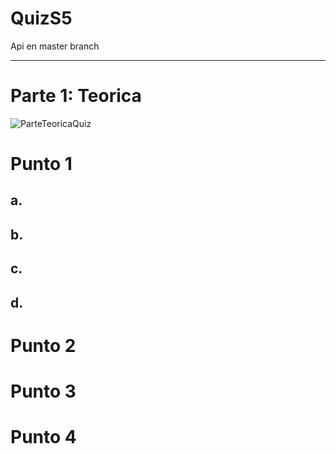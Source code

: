# QuizS5
Api en master branch
***
<h1>Parte 1: Teorica</h1>

![ParteTeoricaQuiz](https://user-images.githubusercontent.com/112618198/200992609-7f4afe40-934e-46fd-bd2f-d0df4f6a855d.png)

<h1>Punto 1</h1>
<h2>a.</h2>
<h2>b.</h2>
<h2>c.</h2>
<h2>d.</h2>
<h1>Punto 2</h1>
<h1>Punto 3</h1>
<h1>Punto 4</h1>
